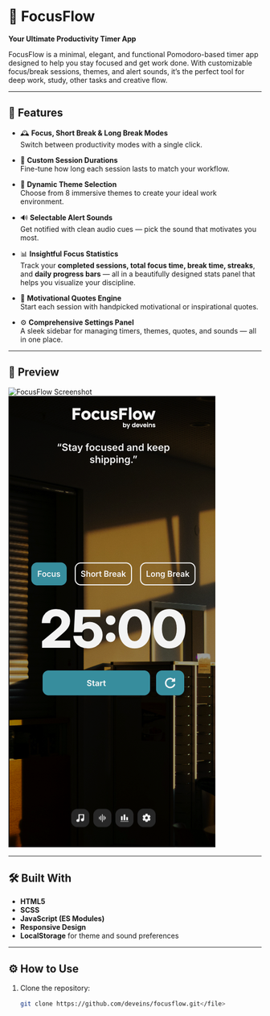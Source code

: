 # 🎯 FocusFlow

**Your Ultimate Productivity Timer App**

FocusFlow is a minimal, elegant, and functional Pomodoro-based timer app designed to help you stay focused and get work done. With customizable focus/break sessions, themes, and alert sounds, it’s the perfect tool for deep work, study, other tasks and creative flow.

---

## 🚀 Features

- 🕰 **Focus, Short Break & Long Break Modes**  
  Switch between productivity modes with a single click.

- 🔧 **Custom Session Durations**  
  Fine-tune how long each session lasts to match your workflow.

- 🎨 **Dynamic Theme Selection**  
  Choose from 8 immersive themes to create your ideal work environment.

- 🔊 **Selectable Alert Sounds**  
  Get notified with clean audio cues — pick the sound that motivates you most.

- 📊 **Insightful Focus Statistics**  
  Track your **completed sessions, total focus time, break time, streaks**, and **daily progress bars** — all in a beautifully designed stats panel that helps you visualize your discipline.

- 💬 **Motivational Quotes Engine**  
  Start each session with handpicked motivational or inspirational quotes.

- ⚙️ **Comprehensive Settings Panel**  
  A sleek sidebar for managing timers, themes, quotes, and sounds — all in one place.

---

## 📸 Preview

![FocusFlow Screenshot](./assets/screenshots/desktop-view.png)
![FocusFlow Screenshot](./assets/screenshots/mobile-view.png)

---

## 🛠 Built With

- **HTML5**
- **SCSS** 
- **JavaScript (ES Modules)**
- **Responsive Design**
- **LocalStorage** for theme and sound preferences

---

## ⚙️ How to Use

1. Clone the repository:

   ```bash
   git clone https://github.com/deveins/focusflow.git</file>
